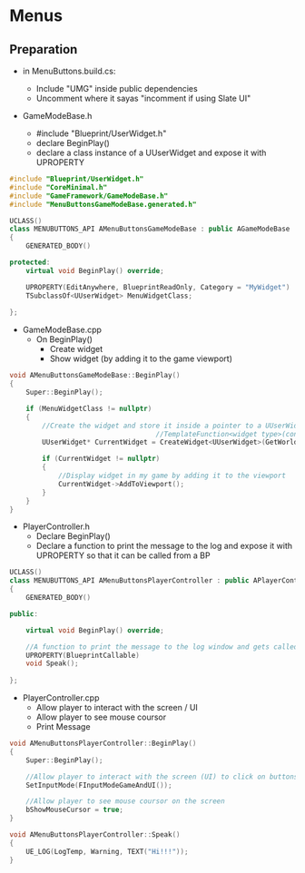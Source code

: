 # Menus

## Preparation
- in MenuButtons.build.cs:
  - Include "UMG" inside public dependencies
  - Uncomment where it sayas "incomment if using Slate UI"
  
- GameModeBase.h
  - #include "Blueprint/UserWidget.h"
  - declare BeginPlay()
  - declare a class instance of a UUserWidget and expose it with UPROPERTY
  
```cpp
#include "Blueprint/UserWidget.h"
#include "CoreMinimal.h"
#include "GameFramework/GameModeBase.h"
#include "MenuButtonsGameModeBase.generated.h"

UCLASS()
class MENUBUTTONS_API AMenuButtonsGameModeBase : public AGameModeBase
{
	GENERATED_BODY()

protected:
	virtual void BeginPlay() override;

	UPROPERTY(EditAnywhere, BlueprintReadOnly, Category = "MyWidget")
	TSubclassOf<UUserWidget> MenuWidgetClass;
	
};
```

- GameModeBase.cpp
  - On BeginPlay()
    - Create widget
    - Show widget (by adding it to the game viewport)
    
```cpp
void AMenuButtonsGameModeBase::BeginPlay()
{
    Super::BeginPlay();

    if (MenuWidgetClass != nullptr)
    {
        //Create the widget and store it inside a pointer to a UUserWidget object
                                    //TemplateFunction<widget type>(context, class of the widget I want to create)
        UUserWidget* CurrentWidget = CreateWidget<UUserWidget>(GetWorld(), MenuWidgetClass);

        if (CurrentWidget != nullptr)
        {
            //Display widget in my game by adding it to the viewport   
            CurrentWidget->AddToViewport();
        }
    }
}
```
 
- PlayerController.h
  - Declare BeginPlay()
  - Declare a function to print the message to the log and expose it with UPROPERTY so that it can be called from a BP

```cpp
UCLASS()
class MENUBUTTONS_API AMenuButtonsPlayerController : public APlayerController
{
	GENERATED_BODY()

public:

	virtual void BeginPlay() override;

	//A function to print the message to the log window and gets called from a BP
	UPROPERTY(BlueprintCallable)
	void Speak();
	
};
```

- PlayerController.cpp
  - Allow player to interact with the screen / UI
  - Allow player to see mouse coursor
  - Print Message

```cpp
void AMenuButtonsPlayerController::BeginPlay()
{
    Super::BeginPlay();

    //Allow player to interact with the screen (UI) to click on buttons on the screen
    SetInputMode(FInputModeGameAndUI());

    //Allow player to see mouse coursor on the screen
    bShowMouseCursor = true;
}

void AMenuButtonsPlayerController::Speak()
{
    UE_LOG(LogTemp, Warning, TEXT("Hi!!!"));
}
```























